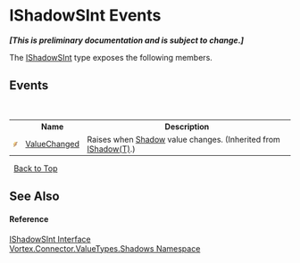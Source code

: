 # IShadowSInt Events
 _**\[This is preliminary documentation and is subject to change.\]**_

The <a href="T_Vortex_Connector_ValueTypes_Shadows_IShadowSInt.md">IShadowSInt</a> type exposes the following members.


## Events
&nbsp;<table><tr><th></th><th>Name</th><th>Description</th></tr><tr><td>![Public event](media/pubevent.gif "Public event")</td><td><a href="E_Vortex_Connector_ValueTypes_Shadows_IShadow_1_ValueChanged.md">ValueChanged</a></td><td>
Raises when <a href="P_Vortex_Connector_ValueTypes_Shadows_IShadow_1_Shadow.md">Shadow</a> value changes.
 (Inherited from <a href="T_Vortex_Connector_ValueTypes_Shadows_IShadow_1.md">IShadow(T)</a>.)</td></tr></table>&nbsp;
<a href="#ishadowsint-events">Back to Top</a>

## See Also


#### Reference
<a href="T_Vortex_Connector_ValueTypes_Shadows_IShadowSInt.md">IShadowSInt Interface</a><br /><a href="N_Vortex_Connector_ValueTypes_Shadows.md">Vortex.Connector.ValueTypes.Shadows Namespace</a><br />